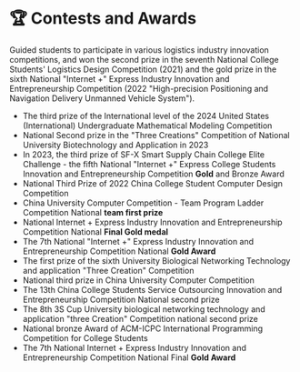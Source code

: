 # 🏆 Contests and Awards
Guided students to participate in various logistics industry innovation competitions, and won the second prize in the seventh National College Students' Logistics Design Competition (2021) and the gold prize in the sixth National "Internet +" Express Industry Innovation and Entrepreneurship Competition (2022 "High-precision Positioning and Navigation Delivery Unmanned Vehicle System").
- The third prize of the International level of the 2024 United States (International) Undergraduate Mathematical Modeling Competition
- National Second prize in the "Three Creations" Competition of National University Biotechnology and Application in 2023
- In 2023, the third prize of SF-X Smart Supply Chain College Elite Challenge - the fifth National "Internet +" Express College Students Innovation and Entrepreneurship Competition **Gold** and Bronze Award
- National Third Prize of 2022 China College Student Computer Design Competition
- China University Computer Competition - Team Program Ladder Competition National **team first prize**
- National Internet + Express Industry Innovation and Entrepreneurship Competition National **Final Gold medal**
- The 7th National "Internet +" Express Industry Innovation and Entrepreneurship Competition National **Gold Award**
- The first prize of the sixth University Biological Networking Technology and application "Three Creation" Competition
- National third prize in China University Computer Competition
- The 13th China College Students Service Outsourcing Innovation and Entrepreneurship Competition National second prize
- The 8th 3S Cup University biological networking technology and application "three Creation" Competition national second prize
- National bronze Award of ACM-ICPC International Programming Competition for College Students
- The 7th National Internet + Express Industry Innovation and Entrepreneurship Competition National Final **Gold Award**